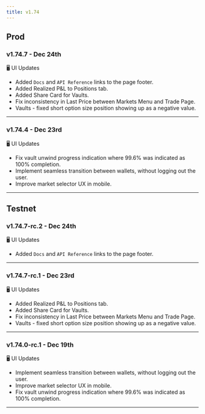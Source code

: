 ```yaml
---
title: v1.74
---
```


## Prod
### v1.74.7 - Dec 24th

🖥️  UI Updates
* Added `Docs` and `API Reference` links to the page footer.
* Added Realized P&L to Positions tab.
* Added Share Card for Vaults.
* Fix inconsistency in Last Price between Markets Menu and Trade Page.
* Vaults - fixed short option size position showing up as a negative value.

***


### v1.74.4 - Dec 23rd

🖥️  UI Updates
* Fix vault unwind progress indication where 99.6% was indicated as 100% completion.
* Implement seamless transition between wallets, without logging out the user.
* Improve market selector UX in mobile.

***

## Testnet
### v1.74.7-rc.2 - Dec 24th

🖥️  UI Updates
* Added `Docs` and `API Reference` links to the page footer.
---


### v1.74.7-rc.1 - Dec 23rd

🖥️  UI Updates
* Added Realized P&L to Positions tab.
* Added Share Card for Vaults.
* Fix inconsistency in Last Price between Markets Menu and Trade Page.
* Vaults - fixed short option size position showing up as a negative value.
---


### v1.74.0-rc.1 - Dec 19th

🖥️  UI Updates
* Implement seamless transition between wallets, without logging out the user.
* Improve market selector UX in mobile.
* Fix vault unwind progress indication where 99.6% was indicated as 100% completion.
---
